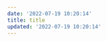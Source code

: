 ```yaml
---
date: '2022-07-19 10:20:14'
title: title
updated: '2022-07-19 10:20:14'
---
```

<div id="qexo-friends"></div>
<link rel="stylesheet" href="https://cdn.jsdelivr.net/npm/qexo-static@1.1.3/hexo/friends/friends.css"/>
<script src="https://cdn.jsdelivr.net/npm/qexo-static@1.1.3/hexo/friends/friends.js"></script>
<script>loadQexoFriends("qexo-friends", "https://hexo-blog-cms.vercel.app/")</script>
